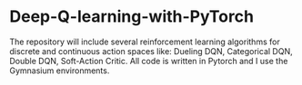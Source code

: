 # Deep-Q-learning-with-PyTorch
The repository will include several reinforcement learning algorithms for discrete and continuous action spaces like: Dueling DQN, Categorical DQN, Double DQN, Soft-Action Critic. All code is written in Pytorch and I use the Gymnasium environments.
